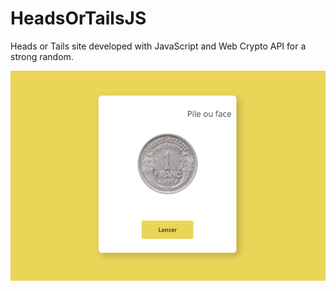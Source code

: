 # HeadsOrTailsJS
Heads or Tails site developed with JavaScript and Web Crypto API for a strong random.

![0](https://github.com/PouletEnSlip/HeadsOrTailsJS/blob/main/image.png)
